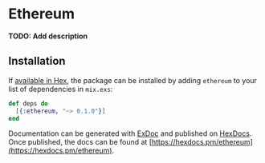 # Ethereum

**TODO: Add description**

## Installation

If [available in Hex](https://hex.pm/docs/publish), the package can be installed
by adding `ethereum` to your list of dependencies in `mix.exs`:

```elixir
def deps do
  [{:ethereum, "~> 0.1.0"}]
end
```

Documentation can be generated with [ExDoc](https://github.com/elixir-lang/ex_doc)
and published on [HexDocs](https://hexdocs.pm). Once published, the docs can
be found at [https://hexdocs.pm/ethereum](https://hexdocs.pm/ethereum).

